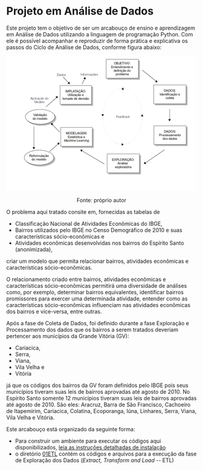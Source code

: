 # Projeto em Análise de Dados

Este projeto tem o objetivo de ser um arcabouço de ensino e aprendizagem em Análise de Dados utilizando a linguagem de programação Python. Com ele é possível acompanhar e reproduzir de forma prática e explicativa os passos do Ciclo de Análise de Dados, conforme figura abaixo:
<div align="center">
  
![](https://github.com/LabPEC/ProjetoAnaliseDados/blob/main/ciclo_dados_branco-768x420.png?raw=true)

  Fonte: próprio autor
  
</div>

O problema aqui tratado consite em, fornecidas as tabelas de
- Classificação Nacional de Atividades Econômicas do IBGE,
- Bairros utilizados pelo IBGE no Censo Demográfico de 2010 e suas características sócio-econômicas e
- Atividades econômicas desenvolvidas nos bairros do Espírito Santo (anonimizada),

criar um modelo que permita relacionar bairros, atividades econômicas e características sócio-econômicas.

O relacionamento criado entre bairros, atividades econômicas e características sócio-econômicas permitirá uma diversidade de análises como, por exemplo, determinar bairros equivalentes, identificar bairros promissores para exercer uma determinada atividade, entender como as características sócio-econômicas influenciam nas atividades econômicas dos bairros e vice-versa, entre outras.

Após a fase de Coleta de Dados, foi definido durante a fase Exploração e Processamento dos dados que os bairros a serem tratados deveriam pertencer aos municípios da Grande Vitória (GV):
 - Cariacica,
 - Serra,
 - Viana,
 - Vila Velha e
 - Vitória

já que os códigos dos bairros da GV foram definidos pelo IBGE pois seus municípios tiveram suas leis de bairros aprovadas até agosto de 2010. No Espírito Santo somente 12 municípios  tiveram suas leis de bairros aprovadas até agosto de 2010. São eles: Aracruz, Barra de São Francisco, Cachoeiro de Itapemirim, Cariacica,
Colatina, Ecoporanga, Iúna, Linhares, Serra, Viana, Vila Velha e Vitória.

Este arcabouço está organizado da seguinte forma:

* Para construir um ambiente para executar os códigos aqui disponibilizados, [leia as instruções detalhadas de instalação](https://github.com/LabPEC/ProjetoAnaliseDados/blob/main/INSTALL.md)
* o diretório [01ETL](https://github.com/LabPEC/ProjetoAnaliseDados/tree/main/01ETL) contém os códigos e arquivos para a execução da fase de Exploração dos Dados (*Extract, Transform and Load* -- ETL)



